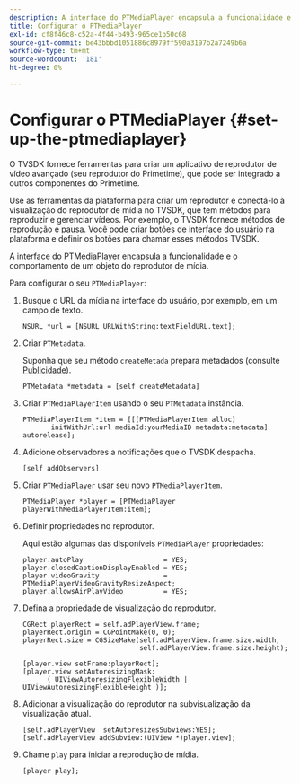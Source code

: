 ```yaml
---
description: A interface do PTMediaPlayer encapsula a funcionalidade e o comportamento de um objeto do reprodutor de mídia.
title: Configurar o PTMediaPlayer
exl-id: cf8f46c8-c52a-4f44-b493-965ce1b50c68
source-git-commit: be43bbbd1051886c8979ff590a3197b2a7249b6a
workflow-type: tm+mt
source-wordcount: '181'
ht-degree: 0%

---
```


# Configurar o PTMediaPlayer {#set-up-the-ptmediaplayer}

O TVSDK fornece ferramentas para criar um aplicativo de reprodutor de vídeo avançado (seu reprodutor do Primetime), que pode ser integrado a outros componentes do Primetime.

Use as ferramentas da plataforma para criar um reprodutor e conectá-lo à visualização do reprodutor de mídia no TVSDK, que tem métodos para reproduzir e gerenciar vídeos. Por exemplo, o TVSDK fornece métodos de reprodução e pausa. Você pode criar botões de interface do usuário na plataforma e definir os botões para chamar esses métodos TVSDK.

A interface do PTMediaPlayer encapsula a funcionalidade e o comportamento de um objeto do reprodutor de mídia.

Para configurar o seu `PTMediaPlayer`:

1. Busque o URL da mídia na interface do usuário, por exemplo, em um campo de texto.

   ```
   NSURL *url = [NSURL URLWithString:textFieldURL.text];
   ```

1. Criar `PTMetadata`.

   Suponha que seu método `createMetada` prepara metadados (consulte [Publicidade](../ad-insertion/r-psdk-ios-1.4-advertising-requirements.md)).

   ```
   PTMetadata *metadata = [self createMetadata]
   ```

1. Criar `PTMediaPlayerItem` usando o seu `PTMetadata` instância.

   ```
   PTMediaPlayerItem *item = [[[PTMediaPlayerItem alloc] 
          initWithUrl:url mediaId:yourMediaID metadata:metadata] autorelease];
   ```

1. Adicione observadores a notificações que o TVSDK despacha.

   ```
   [self addObservers]
   ```

1. Criar `PTMediaPlayer` usar seu novo `PTMediaPlayerItem`.

   ```
   PTMediaPlayer *player = [PTMediaPlayer playerWithMediaPlayerItem:item];
   ```

1. Definir propriedades no reprodutor.

   Aqui estão algumas das disponíveis `PTMediaPlayer` propriedades:

   ```
   player.autoPlay                    = YES;  
   player.closedCaptionDisplayEnabled = YES; 
   player.videoGravity                = PTMediaPlayerVideoGravityResizeAspect;  
   player.allowsAirPlayVideo          = YES;
   ```

1. Defina a propriedade de visualização do reprodutor.

   ```
   CGRect playerRect = self.adPlayerView.frame;  
   playerRect.origin = CGPointMake(0, 0); 
   playerRect.size = CGSizeMake(self.adPlayerView.frame.size.width,  
                                self.adPlayerView.frame.size.height); 
   
   [player.view setFrame:playerRect]; 
   [player.view setAutoresizingMask:  
         ( UIViewAutoresizingFlexibleWidth | UIViewAutoresizingFlexibleHeight )];
   ```

1. Adicionar a visualização do reprodutor na subvisualização da visualização atual.

   ```
   [self.adPlayerView  setAutoresizesSubviews:YES];  
   [self.adPlayerView addSubview:(UIView *)player.view];
   ```

1. Chame `play` para iniciar a reprodução de mídia.

   ```
   [player play];
   ```
